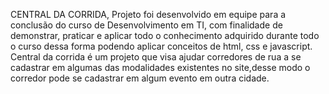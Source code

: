 CENTRAL DA CORRIDA,
Projeto foi desenvolvido em equipe para a conclusão do curso de Desenvolvimento em TI, com finalidade de demonstrar, praticar e aplicar todo o conhecimento adquirido 
durante todo o curso dessa forma podendo aplicar conceitos de html, css e javascript.
Central da corrida é um projeto que visa ajudar corredores de rua a se cadastrar em algumas das modalidades existentes no site,desse modo o corredor pode se cadastrar em algum evento em outra cidade.
